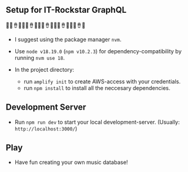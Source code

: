 ## Setup for IT-Rockstar GraphQL 
🎸🥁🪘🥇🎸🥁🪘🥇🎸🥁🪘🥇🎸🥁🪘🥇🎸🥁🪘🥇

- I suggest using the package manager `nvm`.

- Use `node v18.19.0` (`npm v10.2.3`) for dependency-compatibility by running `nvm use 18`.

- In the project directory:
    - run `amplify init` to create AWS-access with your credentials.
    - run `npm install` to install all the neccesary dependencies.


## Development Server

- Run `npm run dev` to start your local development-server. (Usually: `http://localhost:3000/`)

## Play

- Have fun creating your own music database!

